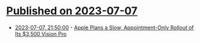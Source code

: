# [Published on 2023-07-07](index.md)

* [2023-07-07, 21:50:00](https://apple.slashdot.org/story/23/07/07/2038229/apple-plans-a-slow-appointment-only-rollout-of-its-3500-vision-pro?utm_source=rss1.0mainlinkanon&utm_medium=feed) - [Apple Plans a Slow, Appointment-Only Rollout of Its $3,500 Vision Pro](https://apple.slashdot.org/story/23/07/07/2038229/apple-plans-a-slow-appointment-only-rollout-of-its-3500-vision-pro?utm_source=rss1.0mainlinkanon&utm_medium=feed)
